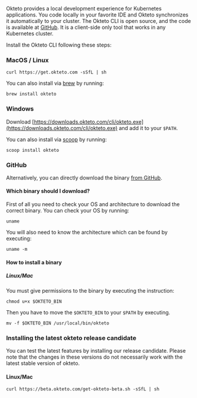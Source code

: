 Okteto provides a local development experience for Kubernetes applications. You code locally in your favorite IDE and Okteto synchronizes it automatically to your cluster. The Okteto CLI is open source, and the code is available at [GitHub](https://github.com/okteto/okteto). It is a client-side only tool that works in any Kubernetes cluster.

Install the Okteto CLI following these steps:

### MacOS / Linux

```console
curl https://get.okteto.com -sSfL | sh
```

You can also install via [brew](https://brew.sh/) by running:

```console
brew install okteto
```

### Windows

Download [https://downloads.okteto.com/cli/okteto.exe](https://downloads.okteto.com/cli/okteto.exe) and add it to your `$PATH`.

You can also install via [scoop](https://scoop.sh/) by running:

```console
scoop install okteto
```

### GitHub

Alternatively, you can directly download the binary [from GitHub](https://github.com/okteto/okteto/releases).

#### Which binary should I download?

First of all you need to check your OS and architecture to download the correct binary. You can check your OS by running:

```console
uname
```

You will also need to know the architecture which can be found by executing:

```console
uname -m
```

#### How to install a binary

##### Linux/Mac

You must give permissions to the binary by executing the instruction:

```console
chmod u+x $OKTETO_BIN
```

Then you have to move the `$OKTETO_BIN` to your `$PATH` by executing.

```console
mv -f $OKTETO_BIN /usr/local/bin/okteto
```

### Installing the latest okteto release candidate

You can test the latest features by installing our release candidate. Please note that the changes in these versions do not necessarily work with the latest stable version of okteto.

#### Linux/Mac

```console
curl https://beta.okteto.com/get-okteto-beta.sh -sSfL | sh
```
